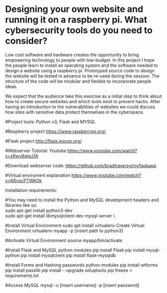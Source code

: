 # Designing your own website and running it on a raspberry pi. What cybersecurity tools do you need to consider?
Low cost software and hardware creates the opportunity to bring empowering technology to people with low-budget. In this project I hope the people  learn to install an operating system and the software needed to design a website using a raspberry pi. Prototyped source code to design the website will be tested in advance to be re-used during the session. The structure of the code will be modular and flexible to incorporate people ideas.

We expect that the audience take this exercise as a initial step to think about how to create secure websites and which tools exist to prevent hacks.  After having an introduction to the vulnerabilities of  websites we could discuss how sites with sensitive data protect themselves in the cyberspace.

#Project tools: Python v3, Flask and MYSQL


#Raspberry project
https://www.raspberrypi.org/

#Flask project
http://flask.pocoo.org/

#Webserver Tutorial: 
Youtube
https://www.youtube.com/watch?v=zRwy8gtgJ1A

#Download webserver code:
https://github.com/bradtraversy/myflaskapp

#Virtual enviroment explanation
https://www.youtube.com/watch?v=N5vscPTWKOk

Installation requirements:

#You may need to install the Python and MySQL development headers and libraries like so: \
sudo apt-get install python3-dev \
sudo apt-get install  libmysqlclient-dev  mysql-server \


#Install Virtual Environment
sudo apt install virtualenv
Create Virtual Environment
virtualenv   myapp  -p [insert path to python3]

#Activate Virtual Environment
source myapp/bin/activate

#Install Flask and MySQL python modules
pip install Flask
pip install mysql-python
pip install mysqlclient
pip install flask-mysqldb

#Install Forms and Hashing passwords python modules
pip install wtforms
pip install passlib
pip install --upgrade setuptools
pip freeze > requirements.txt


#Access MySQL
mysql -u [insert username] -p [insert password]







